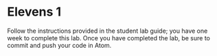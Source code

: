 # Elevens 1

Follow the instructions provided in the student lab guide; you have one week to complete this lab. Once you have completed the lab, be sure to commit and push your code in Atom.
